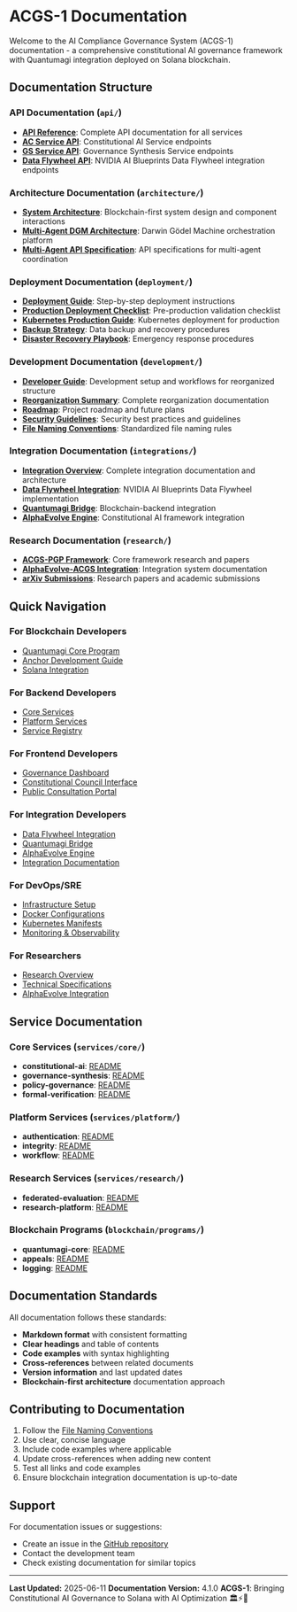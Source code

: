 # ACGS-1 Documentation

Welcome to the AI Compliance Governance System (ACGS-1) documentation - a comprehensive constitutional AI governance framework with Quantumagi integration deployed on Solana blockchain.

## Documentation Structure

### API Documentation (`api/`)
- **[API Reference](api/README.md)**: Complete API documentation for all services
- **[AC Service API](api/ac_service_api.md)**: Constitutional AI Service endpoints
- **[GS Service API](api/gs_service_api.md)**: Governance Synthesis Service endpoints
- **[Data Flywheel API](api/data_flywheel_api.md)**: NVIDIA AI Blueprints Data Flywheel integration endpoints

### Architecture Documentation (`architecture/`)
- **[System Architecture](architecture/REORGANIZED_ARCHITECTURE.md)**: Blockchain-first system design and component interactions
- **[Multi-Agent DGM Architecture](architecture/multi_agent_dgm_architecture.md)**: Darwin Gödel Machine orchestration platform
- **[Multi-Agent API Specification](architecture/multi_agent_api_specification.md)**: API specifications for multi-agent coordination

### Deployment Documentation (`deployment/`)
- **[Deployment Guide](deployment/deployment.md)**: Step-by-step deployment instructions
- **[Production Deployment Checklist](deployment/production_deployment_checklist.md)**: Pre-production validation checklist
- **[Kubernetes Production Guide](deployment/kubernetes_production_guide.md)**: Kubernetes deployment for production
- **[Backup Strategy](deployment/backup_strategy.md)**: Data backup and recovery procedures
- **[Disaster Recovery Playbook](deployment/disaster_recovery_playbook.md)**: Emergency response procedures

### Development Documentation (`development/`)
- **[Developer Guide](development/developer_guide.md)**: Development setup and workflows for reorganized structure
- **[Reorganization Summary](development/REORGANIZATION_SUMMARY.md)**: Complete reorganization documentation
- **[Roadmap](development/roadmap.md)**: Project roadmap and future plans
- **[Security Guidelines](development/SECURITY.md)**: Security best practices and guidelines
- **[File Naming Conventions](development/FILE_NAMING_CONVENTIONS.md)**: Standardized file naming rules

### Integration Documentation (`integrations/`)
- **[Integration Overview](integrations/README.md)**: Complete integration documentation and architecture
- **[Data Flywheel Integration](../integrations/data-flywheel/)**: NVIDIA AI Blueprints Data Flywheel implementation
- **[Quantumagi Bridge](../integrations/quantumagi-bridge/)**: Blockchain-backend integration
- **[AlphaEvolve Engine](../integrations/alphaevolve-engine/)**: Constitutional AI framework integration

### Research Documentation (`research/`)
- **[ACGS-PGP Framework](research/ACGS-PGP_Framework/)**: Core framework research and papers
- **[AlphaEvolve-ACGS Integration](research/AlphaEvolve-ACGS_Integration_System/)**: Integration system documentation
- **[arXiv Submissions](research/)**: Research papers and academic submissions

## Quick Navigation

### For Blockchain Developers
- [Quantumagi Core Program](../blockchain/programs/quantumagi-core/)
- [Anchor Development Guide](../blockchain/README.md)
- [Solana Integration](../integrations/quantumagi-bridge/)

### For Backend Developers
- [Core Services](../services/core/)
- [Platform Services](../services/platform/)
- [Service Registry](../services/shared/config/)

### For Frontend Developers
- [Governance Dashboard](../applications/governance-dashboard/)
- [Constitutional Council Interface](../applications/constitutional-council/)
- [Public Consultation Portal](../applications/public-consultation/)

### For Integration Developers
- [Data Flywheel Integration](../integrations/data-flywheel/)
- [Quantumagi Bridge](../integrations/quantumagi-bridge/)
- [AlphaEvolve Engine](../integrations/alphaevolve-engine/)
- [Integration Documentation](integrations/README.md)

### For DevOps/SRE
- [Infrastructure Setup](../infrastructure/)
- [Docker Configurations](../infrastructure/docker/)
- [Kubernetes Manifests](../infrastructure/kubernetes/)
- [Monitoring & Observability](../infrastructure/monitoring/)

### For Researchers
- [Research Overview](research/)
- [Technical Specifications](research/technical_specifications.md)
- [AlphaEvolve Integration](research/AlphaEvolve-ACGS_Integration_System/)

## Service Documentation

### Core Services (`services/core/`)
- **constitutional-ai**: [README](../services/core/constitutional-ai/README.md)
- **governance-synthesis**: [README](../services/core/governance-synthesis/README.md)
- **policy-governance**: [README](../services/core/policy-governance/README.md)
- **formal-verification**: [README](../services/core/formal-verification/README.md)

### Platform Services (`services/platform/`)
- **authentication**: [README](../services/platform/authentication/README.md)
- **integrity**: [README](../services/platform/integrity/README.md)
- **workflow**: [README](../services/platform/workflow/README.md)

### Research Services (`services/research/`)
- **federated-evaluation**: [README](../services/research/federated-evaluation/README.md)
- **research-platform**: [README](../services/research/research-platform/README.md)

### Blockchain Programs (`blockchain/programs/`)
- **quantumagi-core**: [README](../blockchain/programs/quantumagi-core/README.md)
- **appeals**: [README](../blockchain/programs/appeals/README.md)
- **logging**: [README](../blockchain/programs/logging/README.md)

## Documentation Standards

All documentation follows these standards:
- **Markdown format** with consistent formatting
- **Clear headings** and table of contents
- **Code examples** with syntax highlighting
- **Cross-references** between related documents
- **Version information** and last updated dates
- **Blockchain-first architecture** documentation approach

## Contributing to Documentation

1. Follow the [File Naming Conventions](development/FILE_NAMING_CONVENTIONS.md)
2. Use clear, concise language
3. Include code examples where applicable
4. Update cross-references when adding new content
5. Test all links and code examples
6. Ensure blockchain integration documentation is up-to-date

## Support

For documentation issues or suggestions:
- Create an issue in the [GitHub repository](https://github.com/CA-git-com-co/ACGS/issues)
- Contact the development team
- Check existing documentation for similar topics

---

**Last Updated:** 2025-06-11
**Documentation Version:** 4.1.0
**ACGS-1**: Bringing Constitutional AI Governance to Solana with AI Optimization 🏛️⚡🤖
